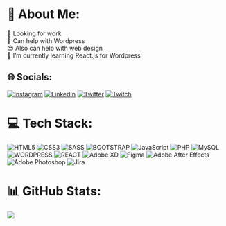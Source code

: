 # 💫 About Me:
🔭 Looking for work<br>🤝 Can help with Wordpress <br>😍 Also can help with web design <br>🌱 I’m currently learning React.js for Wordpress<br>


## 🌐 Socials:
[![Instagram](https://img.shields.io/badge/Instagram-%23E4405F.svg?logo=Instagram&logoColor=white)](https://instagram.com/akugyaku_) [![LinkedIn](https://img.shields.io/badge/LinkedIn-%230077B5.svg?logo=linkedin&logoColor=white)](https://www.linkedin.com/in/zaloha-denys/) [![Twitter](https://img.shields.io/badge/Twitter-%231DA1F2.svg?logo=Twitter&logoColor=white)](https://twitter.com/WildSear) [![Twitch](https://img.shields.io/badge/Twitch-9146FF?style=for-the-badge&logo=twitch&logoColor=white)](https://www.twitch.tv/wildsear)

# 💻 Tech Stack:
![HTML5](https://img.shields.io/badge/html5-%23E34F26.svg?style=for-the-badge&logo=html5&logoColor=white) ![CSS3](https://img.shields.io/badge/css3-%231572B6.svg?style=for-the-badge&logo=css3&logoColor=white) ![SASS](https://img.shields.io/badge/Sass-CC6699?style=for-the-badge&logo=sass&logoColor=white) ![BOOTSTRAP](https://img.shields.io/badge/Bootstrap-563D7C?style=for-the-badge&logo=bootstrap&logoColor=white) ![JavaScript](https://img.shields.io/badge/javascript-%23323330.svg?style=for-the-badge&logo=javascript&logoColor=%23F7DF1E) ![PHP](https://img.shields.io/badge/php-%23777BB4.svg?style=for-the-badge&logo=php&logoColor=white) ![MySQL](https://img.shields.io/badge/mysql-%2300f.svg?style=for-the-badge&logo=mysql&logoColor=white)  ![WORDPRESS](https://img.shields.io/badge/Wordpress-21759B?style=for-the-badge&logo=wordpress&logoColor=white) ![REACT](https://img.shields.io/badge/React-20232A?style=for-the-badge&logo=react&logoColor=61DAFB) ![Adobe XD](https://img.shields.io/badge/Adobe%20XD-470137?style=for-the-badge&logo=Adobe%20XD&logoColor=#FF61F6) ![Figma](https://img.shields.io/badge/figma-%23F24E1E.svg?style=for-the-badge&logo=figma&logoColor=white) ![Adobe After Effects](https://img.shields.io/badge/Adobe%20After%20Effects-9999FF.svg?style=for-the-badge&logo=Adobe%20After%20Effects&logoColor=white) ![Adobe Photoshop](https://img.shields.io/badge/adobephotoshop-%2331A8FF.svg?style=for-the-badge&logo=adobephotoshop&logoColor=white)    ![Jira](https://img.shields.io/badge/jira-%230A0FFF.svg?style=for-the-badge&logo=jira&logoColor=white) 
# 📊 GitHub Stats:

![](https://github-readme-stats.vercel.app/api/top-langs/?username=ZalohaD&theme=dark&hide_border=false&include_all_commits=true&count_private=false&layout=compact)




<!-- Proudly created with GPRM ( https://gprm.itsvg.in ) -->
